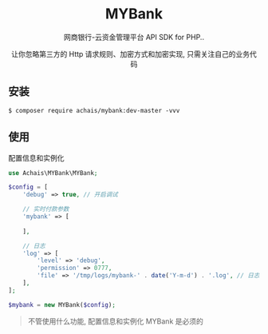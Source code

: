<h1 align="center"> MYBank </h1>

<p align="center"> 网商银行-云资金管理平台 API SDK for PHP..</p>

<p align="center"> 让你忽略第三方的 Http 请求规则、加密方式和加密实现, 只需关注自己的业务代码</p>


## 安装

```shell
$ composer require achais/mybank:dev-master -vvv
```

## 使用
配置信息和实例化
```php
use Achais\MYBank\MYBank;

$config = [
    'debug' => true, // 开启调试

    // 实时付款参数
    'mybank' => [
    
    ],

    // 日志
    'log' => [
        'level' => 'debug',
        'permission' => 0777,
        'file' => '/tmp/logs/mybank-' . date('Y-m-d') . '.log', // 日志文件, 你可以自定义
    ],
];

$mybank = new MYBank($config);
```
> 不管使用什么功能, 配置信息和实例化 MYBank 是必须的
